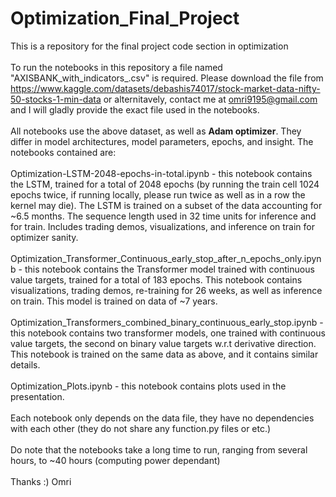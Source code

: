 # Optimization_Final_Project
This is a repository for the final project code section in optimization
<br><br>
To run the notebooks in this repository a file named "AXISBANK_with_indicators_.csv" is required.
Please download the file from https://www.kaggle.com/datasets/debashis74017/stock-market-data-nifty-50-stocks-1-min-data or alternitavely, contact me at omri9195@gmail.com and I will gladly provide the exact file used in the notebooks.
<br><br>
All notebooks use the above dataset, as well as **Adam optimizer**. They differ in model architectures, model parameters, epochs, and insight.
The notebooks contained are:<br><br>
Optimization-LSTM-2048-epochs-in-total.ipynb - this notebook contains the LSTM, trained for a total of 2048 epochs (by running the train cell 1024 epochs twice, if running locally, please run twice as well as in a row the kernel may die).
The LSTM is trained on a subset of the data accounting for ~6.5 months. The sequence length used in 32 time units for inference and for train. Includes trading demos, visualizations, and inference on train for optimizer sanity.<br><br>
Optimization_Transformer_Continuous_early_stop_after_n_epochs_only.ipynb - this notebook contains the Transformer model trained with continuous value targets, trained for a total of 183 epochs. This notebook contains visualizations, trading demos,
re-training for 26 weeks, as well as inference on train. This model is trained on data of ~7 years.<br><br>
Optimization_Transformers_combined_binary_continuous_early_stop.ipynb - this notebook contains two transformer models, one trained with continuous value targets, the second on binary value targets w.r.t derivative direction.
This notebook is trained on the same data as above, and it contains similar details.<br><br>
Optimization_Plots.ipynb - this notebook contains plots used in the presentation.
<br><br>
Each notebook only depends on the data file, they have no dependencies with each other (they do not share any function.py files or etc.)
<br><br>
Do note that the notebooks take a long time to run, ranging from several hours, to ~40 hours (computing power dependant)
<br><br>
Thanks :)
Omri
